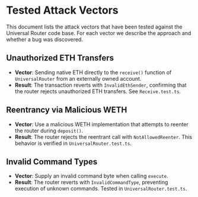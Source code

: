 # Tested Attack Vectors

This document lists the attack vectors that have been tested against the Universal Router code base. For each vector we describe the approach and whether a bug was discovered.

## Unauthorized ETH Transfers
- **Vector**: Sending native ETH directly to the `receive()` function of `UniversalRouter` from an externally owned account.
- **Result**: The transaction reverts with `InvalidEthSender`, confirming that the router rejects unauthorized ETH transfers. See `Receive.test.ts`.

## Reentrancy via Malicious WETH
- **Vector**: Use a malicious WETH implementation that attempts to reenter the router during `deposit()`.
- **Result**: The router rejects the reentrant call with `NotAllowedReenter`. This behavior is verified in `UniversalRouter.test.ts`.

## Invalid Command Types
- **Vector**: Supply an invalid command byte when calling `execute`.
- **Result**: The router reverts with `InvalidCommandType`, preventing execution of unknown commands. Tested in `UniversalRouter.test.ts`.
